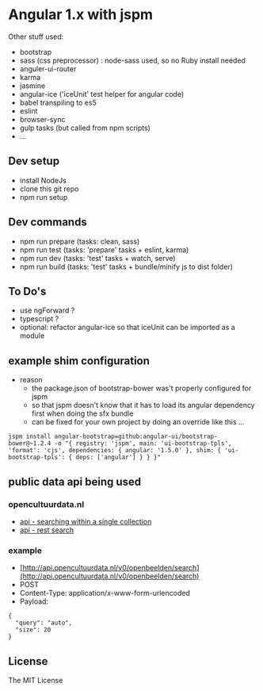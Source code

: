 # Angular 1.x with jspm

Other stuff used:
* bootstrap
* sass (css preprocessor) : node-sass used, so no Ruby install needed
* anguler-ui-router 
* karma
* jasmine
* angular-ice ('iceUnit' test helper for angular code)
* babel transpiling to es5
* eslint
* browser-sync
* gulp tasks (but called from npm scripts)
* ...

## Dev setup

* install NodeJs
* clone this git repo
* npm run setup

## Dev commands

* npm run prepare (tasks: clean, sass)
* npm run test (tasks: 'prepare' tasks + eslint, karma)
* npm run dev (tasks: 'test' tasks + watch, serve)
* npm run build (tasks: 'test' tasks + bundle/minify js to dist folder)

## To Do's

* use ngForward ?
* typescript ?
* optional: refactor angular-ice so that iceUnit can be imported as a module

## example shim configuration

* reason
  * the package.json of bootstrap-bower was't properly configured for jspm
  * so that jspm doesn't know that it has to load its angular dependency first when doing the sfx bundle
  * can be fixed for your own project by doing an override like this ...

```shell
jspm install angular-bootstrap=github:angular-ui/bootstrap-bower@~1.2.4 -o "{ registry: 'jspm', main: 'ui-bootstrap-tpls', 'format': 'cjs', dependencies: { angular: '1.5.0' }, shim: { 'ui-bootstrap-tpls': { deps: ['angular'] } } }"
```

## public data api being used

### opencultuurdata.nl

* [api - searching within a single collection](http://docs.opencultuurdata.nl/user/api.html#searching-within-a-single-collection)
* [api - rest search](http://docs.opencultuurdata.nl/user/api.html#rest-search)

### example

* [http://api.opencultuurdata.nl/v0/openbeelden/search](http://api.opencultuurdata.nl/v0/openbeelden/search)
* POST
* Content-Type: application/x-www-form-urlencoded
* Payload:
```shell
{
  "query": "auto",
  "size": 20
}
```

## License

The MIT License